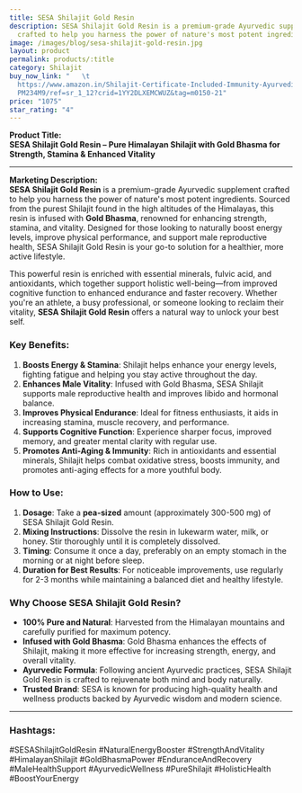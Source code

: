 ```yaml
---
title: SESA Shilajit Gold Resin
description: SESA Shilajit Gold Resin is a premium-grade Ayurvedic supplement
  crafted to help you harness the power of nature's most potent ingredients.
image: /images/blog/sesa-shilajit-gold-resin.jpg
layout: product
permalink: products/:title
category: Shilajit
buy_now_link: "   \t
  https://www.amazon.in/Shilajit-Certificate-Included-Immunity-Ayurvedic/dp/B0C\
  PM234M9/ref=sr_1_12?crid=1YY2DLXEMCWUZ&tag=m0150-21"
price: "1075"
star_rating: "4"
---
```

**Product Title:**  
**SESA Shilajit Gold Resin – Pure Himalayan Shilajit with Gold Bhasma for Strength, Stamina & Enhanced Vitality**

---

**Marketing Description:**  
**SESA Shilajit Gold Resin** is a premium-grade Ayurvedic supplement crafted to help you harness the power of nature's most potent ingredients. Sourced from the purest Shilajit found in the high altitudes of the Himalayas, this resin is infused with **Gold Bhasma**, renowned for enhancing strength, stamina, and vitality. Designed for those looking to naturally boost energy levels, improve physical performance, and support male reproductive health, SESA Shilajit Gold Resin is your go-to solution for a healthier, more active lifestyle.

This powerful resin is enriched with essential minerals, fulvic acid, and antioxidants, which together support holistic well-being—from improved cognitive function to enhanced endurance and faster recovery. Whether you're an athlete, a busy professional, or someone looking to reclaim their vitality, **SESA Shilajit Gold Resin** offers a natural way to unlock your best self.

### **Key Benefits**:
1. **Boosts Energy & Stamina**: Shilajit helps enhance your energy levels, fighting fatigue and helping you stay active throughout the day.
2. **Enhances Male Vitality**: Infused with Gold Bhasma, SESA Shilajit supports male reproductive health and improves libido and hormonal balance.
3. **Improves Physical Endurance**: Ideal for fitness enthusiasts, it aids in increasing stamina, muscle recovery, and performance.
4. **Supports Cognitive Function**: Experience sharper focus, improved memory, and greater mental clarity with regular use.
5. **Promotes Anti-Aging & Immunity**: Rich in antioxidants and essential minerals, Shilajit helps combat oxidative stress, boosts immunity, and promotes anti-aging effects for a more youthful body.

### **How to Use**:
1. **Dosage**: Take a **pea-sized** amount (approximately 300-500 mg) of SESA Shilajit Gold Resin.
2. **Mixing Instructions**: Dissolve the resin in lukewarm water, milk, or honey. Stir thoroughly until it is completely dissolved.
3. **Timing**: Consume it once a day, preferably on an empty stomach in the morning or at night before sleep.
4. **Duration for Best Results**: For noticeable improvements, use regularly for 2-3 months while maintaining a balanced diet and healthy lifestyle.

### **Why Choose SESA Shilajit Gold Resin?**
- **100% Pure and Natural**: Harvested from the Himalayan mountains and carefully purified for maximum potency.
- **Infused with Gold Bhasma**: Gold Bhasma enhances the effects of Shilajit, making it more effective for increasing strength, energy, and overall vitality.
- **Ayurvedic Formula**: Following ancient Ayurvedic practices, SESA Shilajit Gold Resin is crafted to rejuvenate both mind and body naturally.
- **Trusted Brand**: SESA is known for producing high-quality health and wellness products backed by Ayurvedic wisdom and modern science.

---

### **Hashtags**:  
#SESAShilajitGoldResin #NaturalEnergyBooster #StrengthAndVitality #HimalayanShilajit #GoldBhasmaPower #EnduranceAndRecovery #MaleHealthSupport #AyurvedicWellness #PureShilajit #HolisticHealth #BoostYourEnergy

